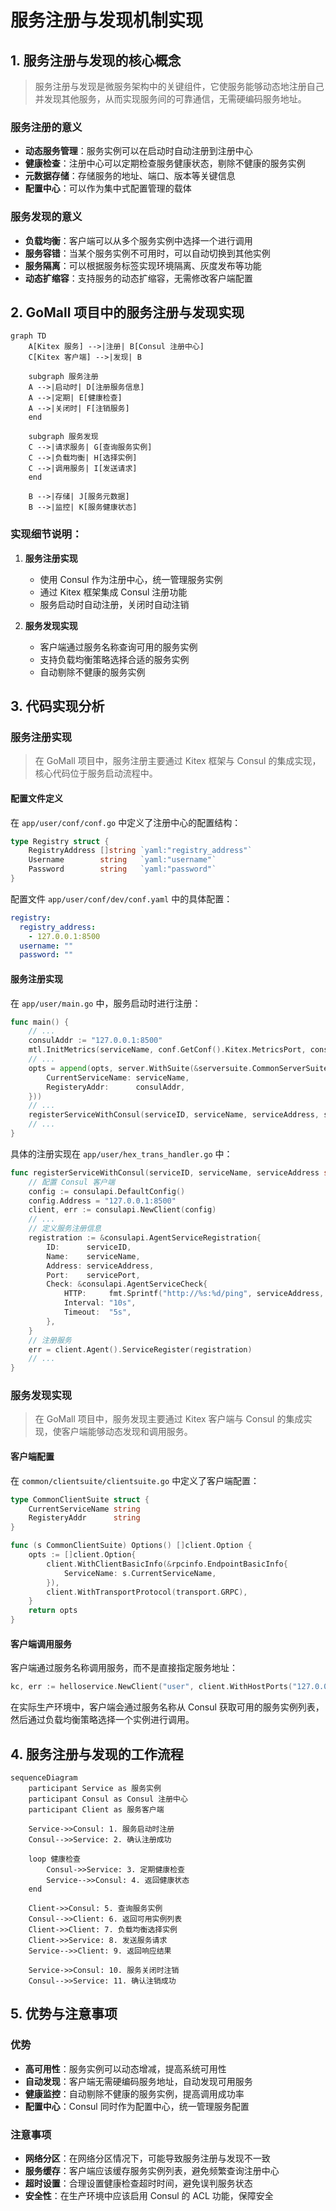 # 服务注册与发现机制实现

## 1. 服务注册与发现的核心概念

> 服务注册与发现是微服务架构中的关键组件，它使服务能够动态地注册自己并发现其他服务，从而实现服务间的可靠通信，无需硬编码服务地址。

### 服务注册的意义
- **动态服务管理**：服务实例可以在启动时自动注册到注册中心
- **健康检查**：注册中心可以定期检查服务健康状态，剔除不健康的服务实例
- **元数据存储**：存储服务的地址、端口、版本等关键信息
- **配置中心**：可以作为集中式配置管理的载体

### 服务发现的意义
- **负载均衡**：客户端可以从多个服务实例中选择一个进行调用
- **服务容错**：当某个服务实例不可用时，可以自动切换到其他实例
- **服务隔离**：可以根据服务标签实现环境隔离、灰度发布等功能
- **动态扩缩容**：支持服务的动态扩缩容，无需修改客户端配置

## 2. GoMall 项目中的服务注册与发现实现

```mermaid
graph TD
    A[Kitex 服务] -->|注册| B[Consul 注册中心]
    C[Kitex 客户端] -->|发现| B
    
    subgraph 服务注册
    A -->|启动时| D[注册服务信息]
    A -->|定期| E[健康检查]
    A -->|关闭时| F[注销服务]
    end
    
    subgraph 服务发现
    C -->|请求服务| G[查询服务实例]
    C -->|负载均衡| H[选择实例]
    C -->|调用服务| I[发送请求]
    end
    
    B -->|存储| J[服务元数据]
    B -->|监控| K[服务健康状态]
```

### 实现细节说明：

1. **服务注册实现**
   - 使用 Consul 作为注册中心，统一管理服务实例
   - 通过 Kitex 框架集成 Consul 注册功能
   - 服务启动时自动注册，关闭时自动注销

2. **服务发现实现**
   - 客户端通过服务名称查询可用的服务实例
   - 支持负载均衡策略选择合适的服务实例
   - 自动剔除不健康的服务实例

## 3. 代码实现分析

### 服务注册实现

> 在 GoMall 项目中，服务注册主要通过 Kitex 框架与 Consul 的集成实现，核心代码位于服务启动流程中。

#### 配置文件定义

在 `app/user/conf/conf.go` 中定义了注册中心的配置结构：

```go
type Registry struct {
    RegistryAddress []string `yaml:"registry_address"`
    Username        string   `yaml:"username"`
    Password        string   `yaml:"password"`
}
```

配置文件 `app/user/conf/dev/conf.yaml` 中的具体配置：

```yaml
registry:
  registry_address:
    - 127.0.0.1:8500
  username: ""
  password: ""
```

#### 服务注册实现

在 `app/user/main.go` 中，服务启动时进行注册：

```go
func main() {
    // ...
    consulAddr := "127.0.0.1:8500"
    mtl.InitMetrics(serviceName, conf.GetConf().Kitex.MetricsPort, consulAddr)
    // ...
    opts = append(opts, server.WithSuite(&serversuite.CommonServerSuite{
        CurrentServiceName: serviceName,
        RegisteryAddr:      consulAddr,
    }))
    // ...
    registerServiceWithConsul(serviceID, serviceName, serviceAddress, servicePort)
    // ...
}
```

具体的注册实现在 `app/user/hex_trans_handler.go` 中：

```go
func registerServiceWithConsul(serviceID, serviceName, serviceAddress string, servicePort int) {
    // 配置 Consul 客户端
    config := consulapi.DefaultConfig()
    config.Address = "127.0.0.1:8500"
    client, err := consulapi.NewClient(config)
    // ...
    // 定义服务注册信息
    registration := &consulapi.AgentServiceRegistration{
        ID:      serviceID,
        Name:    serviceName,
        Address: serviceAddress,
        Port:    servicePort,
        Check: &consulapi.AgentServiceCheck{
            HTTP:     fmt.Sprintf("http://%s:%d/ping", serviceAddress, servicePort),
            Interval: "10s",
            Timeout:  "5s",
        },
    }
    // 注册服务
    err = client.Agent().ServiceRegister(registration)
    // ...
}
```

### 服务发现实现

> 在 GoMall 项目中，服务发现主要通过 Kitex 客户端与 Consul 的集成实现，使客户端能够动态发现和调用服务。

#### 客户端配置

在 `common/clientsuite/clientsuite.go` 中定义了客户端配置：

```go
type CommonClientSuite struct {
    CurrentServiceName string
    RegisteryAddr      string
}

func (s CommonClientSuite) Options() []client.Option {
    opts := []client.Option{
        client.WithClientBasicInfo(&rpcinfo.EndpointBasicInfo{
            ServiceName: s.CurrentServiceName,
        }),
        client.WithTransportProtocol(transport.GRPC),
    }
    return opts
}
```

#### 客户端调用服务

客户端通过服务名称调用服务，而不是直接指定服务地址：

```go
kc, err := helloservice.NewClient("user", client.WithHostPorts("127.0.0.1:8888"))
```

在实际生产环境中，客户端会通过服务名称从 Consul 获取可用的服务实例列表，然后通过负载均衡策略选择一个实例进行调用。

## 4. 服务注册与发现的工作流程

```mermaid
sequenceDiagram
    participant Service as 服务实例
    participant Consul as Consul 注册中心
    participant Client as 服务客户端
    
    Service->>Consul: 1. 服务启动时注册
    Consul-->>Service: 2. 确认注册成功
    
    loop 健康检查
        Consul->>Service: 3. 定期健康检查
        Service-->>Consul: 4. 返回健康状态
    end
    
    Client->>Consul: 5. 查询服务实例
    Consul-->>Client: 6. 返回可用实例列表
    Client->>Client: 7. 负载均衡选择实例
    Client->>Service: 8. 发送服务请求
    Service-->>Client: 9. 返回响应结果
    
    Service->>Consul: 10. 服务关闭时注销
    Consul-->>Service: 11. 确认注销成功
```

## 5. 优势与注意事项

### 优势
- **高可用性**：服务实例可以动态增减，提高系统可用性
- **自动发现**：客户端无需硬编码服务地址，自动发现可用服务
- **健康监控**：自动剔除不健康的服务实例，提高调用成功率
- **配置中心**：Consul 同时作为配置中心，统一管理服务配置

### 注意事项
- **网络分区**：在网络分区情况下，可能导致服务注册与发现不一致
- **服务缓存**：客户端应该缓存服务实例列表，避免频繁查询注册中心
- **超时设置**：合理设置健康检查超时时间，避免误判服务状态
- **安全性**：在生产环境中应该启用 Consul 的 ACL 功能，保障安全